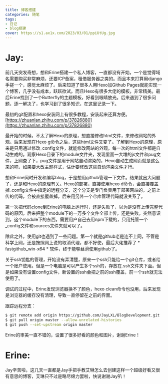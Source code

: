 ```yaml
---
title: 博客搭建
categories: 随笔
tags: 
- 日记
- blog搭建
cover: https://s1.ax1x.com/2023/03/01/ppiUtUg.jpg
---
```

# Jay:

前几天突发奇想，想和Erine搭建一个私人博客，一直都没有开始，一个是觉得域名需要购买非常麻烦，还要ICP备案，租借服务器之类的。而且本来打算用django手搓一个，感觉太麻烦了。后来知道了很多人用Hexo加Github Pages就能实现一个博客，几乎没有成本，跃跃欲试。而且Hexo有很多大佬的模板，非常精美。最后Erine找到了一个Butterfly的主题模板，好看到眼睛放光。后来遇到了很多问题，逐一解决了，也学习到了很多知识，在这里记录一下。

最初的git配置和hexo安装网上有很多教程，安装起来还算方便。
[https://zhuanlan.zhihu.com/p/37826880](https://zhuanlan.zhihu.com/p/37826880)

最开始的时候，不太了解Hexo的原理，想直接修改html文件，来修改网站的外观。后来发现在Hexo g命令之后，这些html文件又变了。了解到Hexo的原理，原来是只用通过修改_config文件，就能修改网站的外观。每一次的html文件都是自动生成的。观察Hexo目录下的module文件夹，发现里面一大堆的js文件和pug文件，上网查了下，pug文件是用于网站自动渲染的，Hexo自动生成网页就是这么来的吧，如果要大改主题样式，估计要修改这些自动渲染文件才行。

想和Erine同时开发和编写blog，于是想用github管理一下文件。结果就出大问题了，还是和Hexo的原理有关。Hexo的部署，直接使用hexo d命令，会直接覆盖掉_config文件中指定的远程分支，这个分支是专门负责用于部署网站的，之前上传的代码，会被直接覆盖掉。后来用另外一个仓库管理代码就没关系了。

第一次把代码clone到Erine的电脑上运行时，还是失败了，以为是没有上传完整代码的原因。后来把整个module下的一万多个文件全部上传，还是失败。突然意识到，这个module下的东西，需要用户自己去用npm下载的，只用托管一个_config文件和sources文件夹就可以了。

除此之外，使用git也遇到了一些问题。第一个就是github老是连不上网，不管是科学上网，还是按照网上说的取消代理，都不好使，最后大佬推荐了 * fastgithub_win-x64 * 软件，终于能够丝滑使用github了。

关于ssh钥匙的管理，开始没有弄清楚，原来一个ssh只能给一个git仓库，或者给一个账户使用。但是一个电脑是可以产生多个ssh的，存放在.ssh文件夹下面。但是如果没有设置config文件，新设置的ssh会把之前的ssh覆盖，前一个ssh就无法使用了。

调试的过程中，Erine发现浏览器换不了颜色，hexo clean命令也没用，后来发现是浏览器的缓存没有清理，导致一直停留在之前的界面。


跟踪远程分支：
``` bash
$ git remote add origin https://github.com/JayLXL/BlogDevelopment.git
$ git pull origin master --allow-unrelated-histories
$ git push --set-upstream origin master
```

Erine的审美一直不错的，设置了很多好看的颜色和图片，谢谢Erine！

# Erine:

Jay辛苦啦，这几天一直都是Jay手把手教艾琳怎么去创建这样一个超级好看又很有意思的博客，艾琳只不过是略尽绵力罢啦，快说谢谢Jay叭！